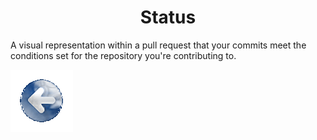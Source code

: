 # <center>Status</center>

A visual representation within a pull request that your commits meet the conditions set for the repository you're contributing to.

<a href="../README.md" >![back](/images/Back.png)</a>
